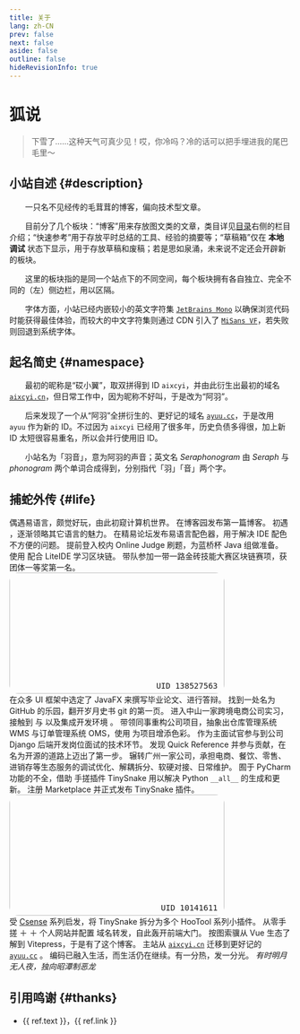 ```yaml
---
title: 关于
lang: zh-CN
prev: false
next: false
aside: false
outline: false
hideRevisionInfo: true
---
```


# 狐说 <Icon class="logo" height="40" icon="fluent-emoji:fox" />

> 下雪了……这种天气可真少见！哎，你冷吗？冷的话可以把手埋进我的尾巴毛里～

## 小站自述 {#description}

一只名不见经传的毛茸茸的博客，偏向技术型文章。

目前分了几个板块：“博客”用来存放图文类的文章，类目详见[目录](/posts/)右侧的栏目介绍；“快速参考”用于存放平时总结的工具、经验的摘要等；“草稿箱”仅在
**本地调试** 状态下显示，用于存放草稿和废稿；若是思如泉涌，未来说不定还会开辟新的板块。

这里的板块指的是同一个站点下的不同空间，每个板块拥有各自独立、完全不同的（左）侧边栏，用以区隔。

字体方面，小站已经内嵌较小的英文字符集
[`JetBrains Mono`](https://www.jetbrains.com/lp/mono/)
以确保浏览代码时能获得最佳体验，而较大的中文字符集则通过 CDN 引入了
[`MiSans VF`](https://hyperos.mi.com/font/zh/)，若失败则回退到系统字体。

## 起名简史 {#namespace}

最初的昵称是“砹小翼”，取双拼得到 ID `aixcyi`，并由此衍生出最初的域名
[`aixcyi.cn`](https://aixcyi.cn)，但日常工作中，因为昵称不好叫，于是改为“阿羽”。

后来发现了一个从“阿羽”全拼衍生的、更好记的域名
[`ayuu.cc`](https://ayuu.cc/)，于是改用
`ayuu` 作为新的 ID。不过因为 `aixcyi`
已经用了很多年，历史负债多得很，加上新 ID 太短很容易重名，所以会并行使用旧 ID。

小站名为「羽音」，意为阿羽的声音；英文名 _Seraphonogram_ 由 _Seraph_ 与 _phonogram_
两个单词合成得到，分别指代「羽」「音」两个字。

## 捕蛇外传 {#life}

<el-timeline>
    <el-timeline-item color="#A349A4" timestamp="2012 年，暑假">
        偶遇易语言，颇觉好玩，由此初窥计算机世界。
    </el-timeline-item>
    <el-timeline-item color="#A349A4" timestamp="2016 年 8 月">
        在博客园发布第一篇博客。
    </el-timeline-item>
    <el-timeline-item color="#A349A4" timestamp="2018 年 10 月">
        初遇
        <Icon class="logo" height="24" icon="logos:python"/>
        ，逐渐领略其它语言的魅力。
    </el-timeline-item>
    <el-timeline-item color="#A349A4" timestamp="2018 年 11 月">
        在精易论坛发布易语言配色器，用于解决 IDE 配色不方便的问题。
    </el-timeline-item>
    <el-timeline-item color="#A349A4" timestamp="2019 年 2 月">
        提前登入校内 Online Judge 刷题，为蓝桥杯 Java 组做准备。
    </el-timeline-item>
    <el-timeline-item color="#A349A4" timestamp="2019 年，暑假">
        使用
        <Icon class="logo" height="24" icon="logos:go"/>
        配合 LiteIDE 学习区块链。
    </el-timeline-item>
    <el-timeline-item color="#A349A4" timestamp="2019 年 10 月">
        带队参加一带一路金砖技能大赛区块链赛项，获团体一等奖第一名。
    </el-timeline-item>
    <el-timeline-item timestamp="2020 年 10 月 24 日">
        <div class="game-card">
            <img class="game-card-img" :src="BgGI"/>
            <pre class="game-card-note">UID 138527563</pre>
        </div>
    </el-timeline-item>
    <el-timeline-item color="#A349A4" timestamp="2020 年 11 月">
        在众多 UI 框架中选定了 JavaFX 来撰写毕业论文、进行答辩。
    </el-timeline-item>
    <el-timeline-item color="#A349A4" timestamp="2020 年 12 月">
        找到一处名为 GitHub 的乐园，翻开岁月史书 git 的第一页。
    </el-timeline-item>
    <el-timeline-item color="#00A2E8" timestamp="2021 年 3 月">
        进入中山一家跨境电商公司实习，接触到
        <Icon class="logo" height="24" icon="logos:django-icon"/>
        与
        <Icon class="logo" height="24" icon="logos:postgresql"/>
        以及集成开发环境
        <Icon class="logo" height="24" icon="logos:pycharm"/>
        。
    </el-timeline-item>
    <el-timeline-item color="#00A2E8" timestamp="2021 年 6 月">
        带领同事重构公司项目，抽象出仓库管理系统 WMS 与订单管理系统 OMS，使用
        <Icon class="logo" height="24" icon="logos:bootstrap"/>
        为项目增添色彩。
    </el-timeline-item>
    <el-timeline-item color="#00A2E8" timestamp="2021 下半年">
        作为主面试官参与到公司 Django 后端开发岗位面试的技术环节。
    </el-timeline-item>
    <el-timeline-item color="#00A2E8" timestamp="2022 年 2 月">
        发现 Quick Reference 并参与贡献，在名为开源的道路上迈出了第一步。
    </el-timeline-item>
    <el-timeline-item color="#00A2E8" timestamp="2022 年 3 月">
        辗转广州一家公司，承担电商、餐饮、零售、进销存等生态服务的调试优化、解耦拆分、软硬对接、日常维护。
    </el-timeline-item>
    <el-timeline-item color="#FF7F27" timestamp="2023 年 7 月">
        囿于 PyCharm 功能的不全，借助
        <Icon class="logo" height="24" icon="logos:kotlin-icon"/>
        手搓插件 TinySnake 用以解决 Python <code>__all__</code> 的生成和更新。
    </el-timeline-item>
    <el-timeline-item color="#FF7F27" timestamp="2024 年 4 月">
        注册
        <Icon class="logo" height="24" icon="logos:jetbrains"/>
        Marketplace 并正式发布 TinySnake 插件。
    </el-timeline-item>
    <el-timeline-item timestamp="2024 年 7 月 4 日">
        <div class="game-card">
            <img class="game-card-img" :src="BgZZZ"/>
            <pre class="game-card-note">UID 10141611</pre>
        </div>
    </el-timeline-item>
    <el-timeline-item color="#FF7F27" timestamp="2024 年 7 月">
        受 <a href="https://plugins.jetbrains.com/vendor/fab53479-05ec-4e6d-a40e-05df95be4921">Csense</a> 系列启发，将
        TinySnake 拆分为多个 HooTool 系列小插件。
    </el-timeline-item>
    <el-timeline-item color="#FF7F27" timestamp="2024 年 11 月">
        从零手搓
        <Icon class="logo" height="24" icon="logos:vue"/>
        ＋
        <Icon class="logo" height="24" icon="logos:vitejs"/>
        ＋
        <Icon class="logo" height="24" icon="logos:element"/>
        个人网站并配置
        <Icon class="logo" height="24" icon="logos:nginx"/>
        域名转发，自此轰开前端大门。
    </el-timeline-item>
    <el-timeline-item color="#FF7F27" timestamp="2024 年 12 月">
        按图索骥从 Vue 生态了解到 Vitepress，于是有了这个博客。
    </el-timeline-item>
    <el-timeline-item color="#FF7F27" timestamp="2025 年 2 月">
        主站从
        <a href="https://aixcyi.cn/" target="_blank"><code>aixcyi.cn</code></a>
        迁移到更好记的
        <a href="https://ayuu.cc/" target="_blank"><code>ayuu.cc</code></a>
        。
    </el-timeline-item>
    <el-timeline-item timestamp="现在">
        编码已融入生活，而生活仍在继续。有一分热，发一分光。
    </el-timeline-item>
    <el-timeline-item :icon="Bottom" size="large">
        <i>有时明月无人夜，独向昭潭制恶龙</i>
    </el-timeline-item>
</el-timeline>

## 引用鸣谢 {#thanks}

<ul>
    <li v-for="ref in refs">
        {{ ref.text }}，<a :href="ref.link" target="_blank">{{ ref.link }}</a>
    </li>
</ul>


<script setup lang="ts">
import { Bottom } from '@element-plus/icons-vue'
import { Icon } from '@iconify/vue'
import BgGI from './image/genshin.jpg'
import BgZZZ from './image/zzz.jpg'

const refs = [
    { text: "錯誤", link: "https://www.pixiv.net/users/1297556" },
    { text: "翌风", link: "https://www.pixiv.net/users/23694308" },
    { text: "アナ", link: "https://www.pixiv.net/users/24036634" },
    { text: "Mi Sans", link: "https://hyperos.mi.com/font/zh/" },
    // { text: "HarmonyOS Sans", link: "https://developer.huawei.com/consumer/cn/doc/design-guides/font-0000001828772001" },
    { text: "JetBrains Mono", link: "https://www.jetbrains.com/lp/mono/" },
    { text: "Iconify Design", link: "https://iconify.design/" },
    { text: "Shields.io", link: "https://shields.io/" },
]
</script>


<style scoped>
p {
    text-indent: 2em;

    blockquote & {
        text-indent: initial;
    }
}

.LinkCard {
    margin-bottom: 4px;
}

.logo {
    display: inline;
    vertical-align: bottom;
}

.game-card {
    position: relative;
    width: calc(1920px * .2);
    height: calc(1080px * .2);
}

.game-card-img {
    border-radius: 16px;
    width: 100%;
    height: 100%;
}

.game-card-note {
    position: absolute;
    text-wrap: nowrap;
    right: 12px;
    bottom: -8px;
}

.el-timeline-item {
    padding-bottom: 26px;
}
</style>
